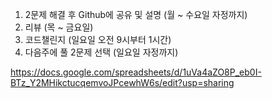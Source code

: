 1. 2문제 해결 후 Github에 공유 및 설명 (월 ~ 수요일 자정까지)
2. 리뷰 (목 ~ 금요일)
3. 코드챌린지 (일요일 오전 9시부터 1시간)
4. 다음주에 풀 2문제 선택 (일요일 자정까지)

https://docs.google.com/spreadsheets/d/1uVa4aZO8P_eb0I-BTz_Y2MHikctucqemvoJPcewhW6s/edit?usp=sharing
